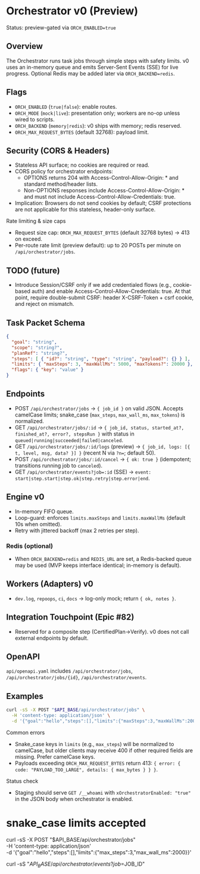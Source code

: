 # Orchestrator v0 (Preview)

Status: preview-gated via `ORCH_ENABLED=true`

## Overview

The Orchestrator runs task jobs through simple steps with safety limits. v0 uses an in-memory queue and emits Server-Sent Events (SSE) for live progress. Optional Redis may be added later via `ORCH_BACKEND=redis`.

## Flags

- `ORCH_ENABLED` (`true|false`): enable routes.
- `ORCH_MODE` (`mock|live`): presentation only; workers are no-op unless wired to scripts.
- `ORCH_BACKEND` (`memory|redis`): v0 ships with memory; redis reserved.
- `ORCH_MAX_REQUEST_BYTES` (default 32768): payload limit.

## Security (CORS & Headers)

- Stateless API surface; no cookies are required or read.
- CORS policy for orchestrator endpoints:
  - OPTIONS returns 204 with Access-Control-Allow-Origin: * and standard method/header lists.
  - Non-OPTIONS responses include Access-Control-Allow-Origin: * and must not include Access-Control-Allow-Credentials: true.
- Implication: Browsers do not send cookies by default; CSRF protections are not applicable for this stateless, header-only surface.

Rate limiting & size caps
- Request size cap: `ORCH_MAX_REQUEST_BYTES` (default 32768 bytes) → 413 on exceed.
- Per-route rate limit (preview default): up to 20 POSTs per minute on `/api/orchestrator/jobs`.

## TODO (future)
- Introduce Session/CSRF only if we add credentialed flows (e.g., cookie-based auth) and enable Access-Control-Allow-Credentials: true. At that point, require double-submit CSRF: header X-CSRF-Token + csrf cookie, and reject on mismatch.

## Task Packet Schema

```json
{
  "goal": "string",
  "scope": "string?",
  "planRef": "string?",
  "steps": [ { "id?": "string", "type": "string", "payload?": {} } ],
  "limits": { "maxSteps": 3, "maxWallMs": 5000, "maxTokens?": 20000 },
  "flags": { "key": "value" }
}
```

## Endpoints

- POST `/api/orchestrator/jobs` → `{ job_id }` on valid JSON. Accepts camelCase limits; snake_case (`max_steps`, `max_wall_ms`, `max_tokens`) is normalized.
- GET `/api/orchestrator/jobs/:id` → `{ job_id, status, started_at?, finished_at?, error?, stepsRun }` with status in `queued|running|succeeded|failed|canceled`.
- GET `/api/orchestrator/jobs/:id/logs` (preview) → `{ job_id, logs: [{ t, level, msg, data? }] }` (recent N via `?n=`; default 50).
- POST `/api/orchestrator/jobs/:id/cancel` → `{ ok: true }` (idempotent; transitions running job to `canceled`).
- GET `/api/orchestrator/events?job=:id` (SSE) → `event: start|step.start|step.ok|step.retry|step.error|end`.

## Engine v0

- In-memory FIFO queue.
- Loop-guard: enforces `limits.maxSteps` and `limits.maxWallMs` (default 10s when omitted).
- Retry with jittered backoff (max 2 retries per step).

### Redis (optional)
- When `ORCH_BACKEND=redis` and `REDIS_URL` are set, a Redis-backed queue may be used (MVP keeps interface identical; in-memory is default).

## Workers (Adapters) v0

- `dev.log`, `repoops`, `ci`, `docs` → log-only mock; return `{ ok, notes }`.

## Integration Touchpoint (Epic #82)

- Reserved for a composite step (CertifiedPlan→Verify). v0 does not call external endpoints by default.

## OpenAPI

`api/openapi.yaml` includes `/api/orchestrator/jobs`, `/api/orchestrator/jobs/{id}`, `/api/orchestrator/events`.

## Examples

```bash
curl -sS -X POST "$API_BASE/api/orchestrator/jobs" \
  -H 'content-type: application/json' \
  -d '{"goal":"hello","steps":[],"limits":{"maxSteps":3,"maxWallMs":2000}}'
```

Common errors
- Snake_case keys in `limits` (e.g., `max_steps`) will be normalized to camelCase, but older clients may receive 400 if other required fields are missing. Prefer camelCase keys.
- Payloads exceeding `ORCH_MAX_REQUEST_BYTES` return 413: `{ error: { code: "PAYLOAD_TOO_LARGE", details: { max_bytes } } }`.

Status check
- Staging should serve `GET /__whoami` with `xOrchestratorEnabled: "true"` in the JSON body when orchestrator is enabled.

# snake_case limits accepted
curl -sS -X POST "$API_BASE/api/orchestrator/jobs" \
  -H 'content-type: application/json' \
  -d '{"goal":"hello","steps":[],"limits":{"max_steps":3,"max_wall_ms":2000}}'

curl -sS "$API_BASE/api/orchestrator/events?job=$JOB_ID"
```


